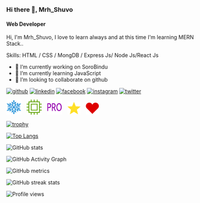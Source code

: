### Hi there 👋, Mrh_Shuvo
#### Web Developer
Hi, I'm Mrh_Shuvo, I love to learn always and at this time I'm learning MERN Stack..

Skills: HTML / CSS / MongDB / Express Js/ Node Js/React Js 

- 🔭 I’m currently working on SoroBindu 
- 🌱 I’m currently learning JavaScript 
- 👯 I’m looking to collaborate on github 


[<img src='https://cdn.jsdelivr.net/npm/simple-icons@3.0.1/icons/github.svg' alt='github' height='40'>](https://github.com/https://github.com/mrhshuvo)  [<img src='https://cdn.jsdelivr.net/npm/simple-icons@3.0.1/icons/linkedin.svg' alt='linkedin' height='40'>](https://www.linkedin.com/in/https://www.linkedin.com/in/rabbi-1a3113240//)  [<img src='https://cdn.jsdelivr.net/npm/simple-icons@3.0.1/icons/facebook.svg' alt='facebook' height='40'>](https://www.facebook.com/https://www.facebook.com/mdshuvo.hossain.1029)  [<img src='https://cdn.jsdelivr.net/npm/simple-icons@3.0.1/icons/instagram.svg' alt='instagram' height='40'>](https://www.instagram.com/https://www.instagram.com/mrh_shuvo4133//)  [<img src='https://cdn.jsdelivr.net/npm/simple-icons@3.0.1/icons/twitter.svg' alt='twitter' height='40'>](https://twitter.com/https://twitter.com/Mrh_Shuvo)  

<a href='https://archiveprogram.github.com/'><img src='https://raw.githubusercontent.com/acervenky/animated-github-badges/master/assets/acbadge.gif' width='40' height='40'></a> <a href='https://docs.github.com/en/developers'><img src='https://raw.githubusercontent.com/acervenky/animated-github-badges/master/assets/devbadge.gif' width='40' height='40'></a> <a href='https://github.com/pricing'><img src='https://raw.githubusercontent.com/acervenky/animated-github-badges/master/assets/pro.gif' width='40' height='40'></a> <a href='https://stars.github.com/'><img src='https://raw.githubusercontent.com/acervenky/animated-github-badges/master/assets/starbadge.gif' width='35' height='35'></a> <a href='https://docs.github.com/en/github/supporting-the-open-source-community-with-github-sponsors'><img src='https://raw.githubusercontent.com/acervenky/animated-github-badges/master/assets/sponsorbadge.gif' width='35' height='35'></a> 

[![trophy](https://github-profile-trophy.vercel.app/?username=https://github.com/mrhshuvo)](https://github.com/ryo-ma/github-profile-trophy)

[![Top Langs](https://github-readme-stats.vercel.app/api/top-langs/?username=https://github.com/mrhshuvo)](https://github.com/anuraghazra/github-readme-stats)

![GitHub stats](https://github-readme-stats.vercel.app/api?username=https://github.com/mrhshuvo&show_icons=true&count_private=true)  

![GitHub Activity Graph](https://activity-graph.herokuapp.com/graph?username=https://github.com/mrhshuvo)  

![GitHub metrics](https://metrics.lecoq.io/https://github.com/mrhshuvo)  

![GitHub streak stats](https://streak-stats.demolab.com/?user=https://github.com/mrhshuvo)  

![Profile views](https://gpvc.arturio.dev/https://github.com/mrhshuvo)  
